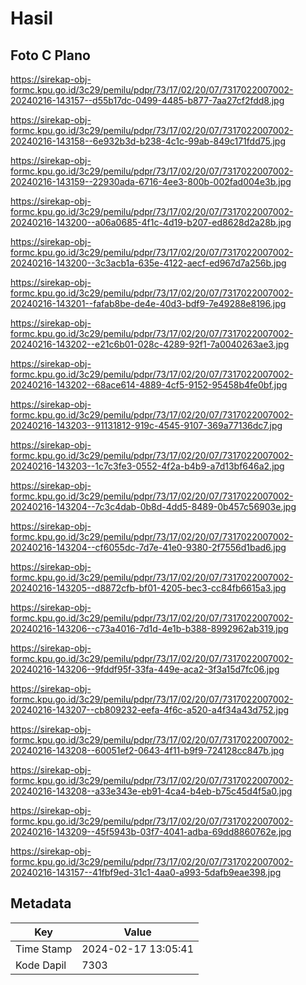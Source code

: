 # Hasil

## Foto C Plano

https://sirekap-obj-formc.kpu.go.id/3c29/pemilu/pdpr/73/17/02/20/07/7317022007002-20240216-143157--d55b17dc-0499-4485-b877-7aa27cf2fdd8.jpg

https://sirekap-obj-formc.kpu.go.id/3c29/pemilu/pdpr/73/17/02/20/07/7317022007002-20240216-143158--6e932b3d-b238-4c1c-99ab-849c171fdd75.jpg

https://sirekap-obj-formc.kpu.go.id/3c29/pemilu/pdpr/73/17/02/20/07/7317022007002-20240216-143159--22930ada-6716-4ee3-800b-002fad004e3b.jpg

https://sirekap-obj-formc.kpu.go.id/3c29/pemilu/pdpr/73/17/02/20/07/7317022007002-20240216-143200--a06a0685-4f1c-4d19-b207-ed8628d2a28b.jpg

https://sirekap-obj-formc.kpu.go.id/3c29/pemilu/pdpr/73/17/02/20/07/7317022007002-20240216-143200--3c3acb1a-635e-4122-aecf-ed967d7a256b.jpg

https://sirekap-obj-formc.kpu.go.id/3c29/pemilu/pdpr/73/17/02/20/07/7317022007002-20240216-143201--fafab8be-de4e-40d3-bdf9-7e49288e8196.jpg

https://sirekap-obj-formc.kpu.go.id/3c29/pemilu/pdpr/73/17/02/20/07/7317022007002-20240216-143202--e21c6b01-028c-4289-92f1-7a0040263ae3.jpg

https://sirekap-obj-formc.kpu.go.id/3c29/pemilu/pdpr/73/17/02/20/07/7317022007002-20240216-143202--68ace614-4889-4cf5-9152-95458b4fe0bf.jpg

https://sirekap-obj-formc.kpu.go.id/3c29/pemilu/pdpr/73/17/02/20/07/7317022007002-20240216-143203--91131812-919c-4545-9107-369a77136dc7.jpg

https://sirekap-obj-formc.kpu.go.id/3c29/pemilu/pdpr/73/17/02/20/07/7317022007002-20240216-143203--1c7c3fe3-0552-4f2a-b4b9-a7d13bf646a2.jpg

https://sirekap-obj-formc.kpu.go.id/3c29/pemilu/pdpr/73/17/02/20/07/7317022007002-20240216-143204--7c3c4dab-0b8d-4dd5-8489-0b457c56903e.jpg

https://sirekap-obj-formc.kpu.go.id/3c29/pemilu/pdpr/73/17/02/20/07/7317022007002-20240216-143204--cf6055dc-7d7e-41e0-9380-2f7556d1bad6.jpg

https://sirekap-obj-formc.kpu.go.id/3c29/pemilu/pdpr/73/17/02/20/07/7317022007002-20240216-143205--d8872cfb-bf01-4205-bec3-cc84fb6615a3.jpg

https://sirekap-obj-formc.kpu.go.id/3c29/pemilu/pdpr/73/17/02/20/07/7317022007002-20240216-143206--c73a4016-7d1d-4e1b-b388-8992962ab319.jpg

https://sirekap-obj-formc.kpu.go.id/3c29/pemilu/pdpr/73/17/02/20/07/7317022007002-20240216-143206--9fddf95f-33fa-449e-aca2-3f3a15d7fc06.jpg

https://sirekap-obj-formc.kpu.go.id/3c29/pemilu/pdpr/73/17/02/20/07/7317022007002-20240216-143207--cb809232-eefa-4f6c-a520-a4f34a43d752.jpg

https://sirekap-obj-formc.kpu.go.id/3c29/pemilu/pdpr/73/17/02/20/07/7317022007002-20240216-143208--60051ef2-0643-4f11-b9f9-724128cc847b.jpg

https://sirekap-obj-formc.kpu.go.id/3c29/pemilu/pdpr/73/17/02/20/07/7317022007002-20240216-143208--a33e343e-eb91-4ca4-b4eb-b75c45d4f5a0.jpg

https://sirekap-obj-formc.kpu.go.id/3c29/pemilu/pdpr/73/17/02/20/07/7317022007002-20240216-143209--45f5943b-03f7-4041-adba-69dd8860762e.jpg

https://sirekap-obj-formc.kpu.go.id/3c29/pemilu/pdpr/73/17/02/20/07/7317022007002-20240216-143157--41fbf9ed-31c1-4aa0-a993-5dafb9eae398.jpg


## Metadata

| Key        | Value               |
| ---------- | ------------------- |
| Time Stamp | 2024-02-17 13:05:41 |
| Kode Dapil | 7303                |



